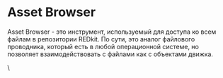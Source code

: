 # Asset Browser

Asset Browser - это инструмент, используемый для доступа ко всем файлам в репозитории REDkit. По сути, это аналог файлового проводника, который есть в любой операционной системе, но позволяет взаимодействовать с файлами как с объектами движка.

\

